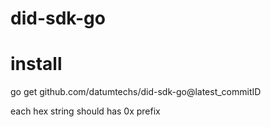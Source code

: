 # did-sdk-go

# install

go get github.com/datumtechs/did-sdk-go@latest_commitID

each hex string should has 0x prefix